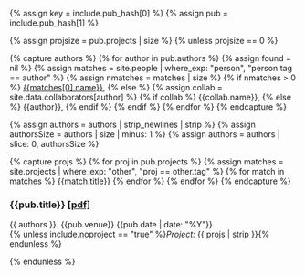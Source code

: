 {% assign key = include.pub_hash[0] %}
{% assign pub = include.pub_hash[1] %}

{% assign projsize = pub.projects | size %}
{% unless projsize == 0 %}

{% capture authors %}
{% for author in pub.authors %}
    {% assign found = nil %}
    {% assign matches = site.people |
        where_exp: "person", "person.tag == author" %}
    {% assign nmatches = matches | size %}
    {% if nmatches > 0 %}
        [{{matches[0].name}}]({{matches[0].url}}),
    {% else %}
        {% assign collab = site.data.collaborators[author] %}
        {% if collab %}
            {{collab.name}},
        {% else %}
            {{author}},
        {% endif %}
    {% endif %}
{% endfor %}
{% endcapture %}

{% assign authors = authors | strip_newlines | strip %}
{% assign authorsSize = authors | size | minus: 1 %}
{% assign authors = authors | slice: 0, authorsSize %}

{% capture projs %}
{% for proj in pub.projects %}
    {% assign matches = site.projects |
        where_exp: "other", "proj == other.tag" %}
    {% for match in matches %}
        [{{match.title}}]({{match.url}})
    {% endfor %}
{% endfor %}
{% endcapture %}

<h3 class="tight-h3">{{pub.title}}
<a href="http://cs.cmu.edu/~beckmann/publications/papers/{{key}}.pdf">[pdf]</a></h3>

{{ authors }}. {{pub.venue}} {{pub.date | date: "%Y"}}.<br>
{% unless include.noproject == "true" %}_Project:_ {{ projs | strip }}{% endunless %}

{% endunless %}
